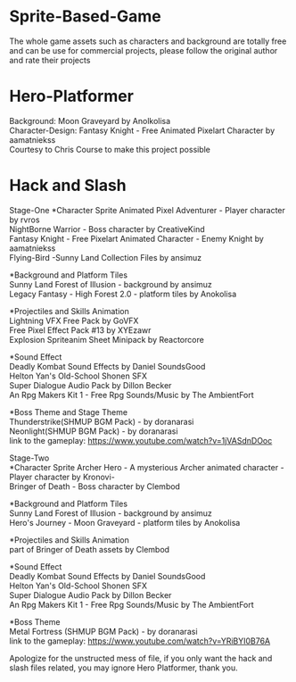 # Sprite-Based-Game
The whole game assets such as characters and background are totally free and can be use for commercial projects, please follow the original author and rate their projects

# Hero-Platformer
Background: Moon Graveyard by Anolkolisa<br>
Character-Design: Fantasy Knight - Free Animated Pixelart Character by aamatniekss<br>
Courtesy to Chris Course to make this project possible

# Hack and Slash
Stage-One
  *Character Sprite
  Animated Pixel Adventurer - Player character by rvros<br>
  NightBorne Warrior - Boss character by CreativeKind<br>
  Fantasy Knight - Free Pixelart Animated Character - Enemy Knight by aamatniekss<br>
  Flying-Bird -Sunny Land Collection Files by ansimuz<br>
  
  *Background and Platform Tiles<br>
  Sunny Land Forest of Illusion - background by ansimuz<br>
  Legacy Fantasy - High Forest 2.0 - platform tiles by Anokolisa<br>
  
  *Projectiles and Skills Animation<br>
  Lightning VFX Free Pack by GoVFX<br>
  Free Pixel Effect Pack #13 by XYEzawr<br>
  Explosion Spriteanim Sheet Minipack by Reactorcore<br>
  
  *Sound Effect<br>
  Deadly Kombat Sound Effects by Daniel SoundsGood<br>
  Helton Yan's Old-School Shonen SFX <br>
  Super Dialogue Audio Pack by Dillon Becker<br>
  An Rpg Makers Kit 1 - Free Rpg Sounds/Music by The AmbientFort<br>
  
  *Boss Theme and Stage Theme<br>
  Thunderstrike(SHMUP BGM Pack) - by doranarasi<br>
  Neonlight(SHMUP BGM Pack) - by doranarasi<br>
  link to the gameplay: https://www.youtube.com/watch?v=1jVASdnDOoc <br>

Stage-Two<br>
  *Character Sprite
  Archer Hero - A mysterious Archer animated character - Player character by Kronovi-<br>
  Bringer of Death - Boss character by Clembod<br>
  
  *Background and Platform Tiles<br>
  Sunny Land Forest of Illusion - background by ansimuz<br>
  Hero's Journey - Moon Graveyard - platform tiles by Anokolisa<br>
  
  *Projectiles and Skills Animation<br>
  part of Bringer of Death assets by Clembod<br>
  
  *Sound Effect<br>
  Deadly Kombat Sound Effects by Daniel SoundsGood<br>
  Helton Yan's Old-School Shonen SFX <br>
  Super Dialogue Audio Pack by Dillon Becker<br>
  An Rpg Makers Kit 1 - Free Rpg Sounds/Music by The AmbientFort<br>
  
  *Boss Theme<br>
  Metal Fortress (SHMUP BGM Pack) - by doranarasi<br>
  link to the gameplay: https://www.youtube.com/watch?v=YRiBYI0B76A<br>
  
Apologize for the unstructed mess of file, if you only want the hack and slash files related, you may ignore Hero Platformer, thank you.
